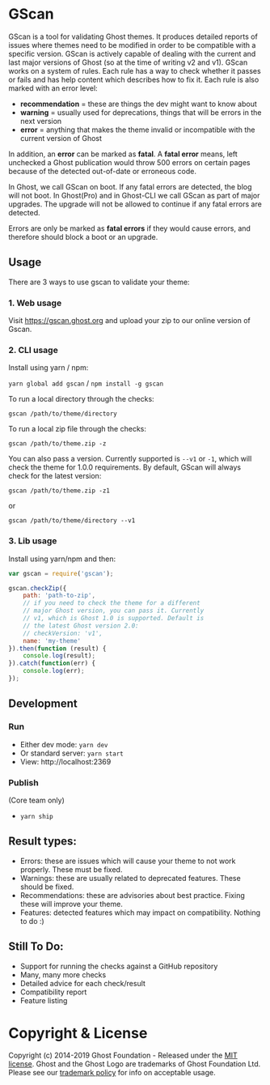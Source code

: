 # GScan

GScan is a tool for validating Ghost themes. It produces detailed reports of issues where themes need to be modified in order to be compatible with a specific version.
GScan is actively capable of dealing with the current and last major versions of Ghost (so at the time of writing v2 and v1).
GScan works on a system of rules. Each rule has a way to check whether it passes or fails and has help content which describes how to fix it. Each rule is also marked with an error level:

- **recommendation** = these are things the dev might want to know about
- **warning** = usually used for deprecations, things that will be errors in the next version
- **error** = anything that makes the theme invalid or incompatible with the current version of Ghost

In addition, an **error** can be marked as **fatal**. A **fatal error** means, left unchecked a Ghost publication would throw 500 errors on certain pages because of the detected out-of-date or erroneous code. 

In Ghost, we call GScan on boot. If any fatal errors are detected, the blog will not boot. In Ghost(Pro) and in Ghost-CLI we call GScan as part of major upgrades. The upgrade will not be allowed to continue if any fatal errors are detected.

Errors are only be marked as **fatal errors** if they would cause errors, and therefore should block a boot or an upgrade.

## Usage

There are 3 ways to use gscan to validate your theme:

### 1. Web usage

Visit https://gscan.ghost.org and upload your zip to our online version of Gscan.

### 2. CLI usage

Install using yarn / npm:

`yarn global add gscan` /  `npm install -g gscan`

To run a local directory through the checks:

`gscan /path/to/theme/directory`

To run a local zip file through the checks:

`gscan /path/to/theme.zip -z`

You can also pass a version. Currently supported is `--v1` or `-1`, which will check the theme
for 1.0.0 requirements. By default, GScan will always check for the latest version:

`gscan /path/to/theme.zip -z1`

or

`gscan /path/to/theme/directory --v1`

### 3. Lib usage

Install using yarn/npm and then:

```js
var gscan = require('gscan');

gscan.checkZip({
    path: 'path-to-zip',
    // if you need to check the theme for a different
    // major Ghost version, you can pass it. Currently
    // v1, which is Ghost 1.0 is supported. Default is
    // the latest Ghost version 2.0:
    // checkVersion: 'v1',
    name: 'my-theme'
}).then(function (result) {
    console.log(result);
}).catch(function(err) {
    console.log(err);
});
```

## Development

### Run

- Either dev mode: `yarn dev`
- Or standard server: `yarn start`
- View: http://localhost:2369

### Publish

(Core team only)

- `yarn ship`

## Result types:

- Errors: these are issues which will cause your theme to not work properly. These must be fixed.
- Warnings: these are usually related to deprecated features. These should be fixed.
- Recommendations: these are advisories about best practice. Fixing these will improve your theme.
- Features: detected features which may impact on compatibility. Nothing to do :)

## Still To Do:

- Support for running the checks against a GitHub repository
- Many, many more checks
- Detailed advice for each check/result
- Compatibility report
- Feature listing

# Copyright & License

Copyright (c) 2014-2019 Ghost Foundation - Released under the [MIT license](LICENSE). Ghost and the Ghost Logo are trademarks of Ghost Foundation Ltd. Please see our [trademark policy](https://ghost.org/trademark/) for info on acceptable usage.
